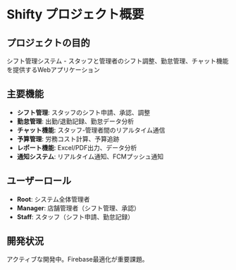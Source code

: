 # Shifty プロジェクト概要

## プロジェクトの目的
シフト管理システム - スタッフと管理者のシフト調整、勤怠管理、チャット機能を提供するWebアプリケーション

## 主要機能
- **シフト管理**: スタッフのシフト申請、承認、調整
- **勤怠管理**: 出勤/退勤記録、勤怠データ分析
- **チャット機能**: スタッフ-管理者間のリアルタイム通信
- **予算管理**: 労務コスト計算、予算追跡
- **レポート機能**: Excel/PDF出力、データ分析
- **通知システム**: リアルタイム通知、FCMプッシュ通知

## ユーザーロール
- **Root**: システム全体管理者
- **Manager**: 店舗管理者（シフト管理、承認）
- **Staff**: スタッフ（シフト申請、勤怠記録）

## 開発状況
アクティブな開発中。Firebase最適化が重要課題。